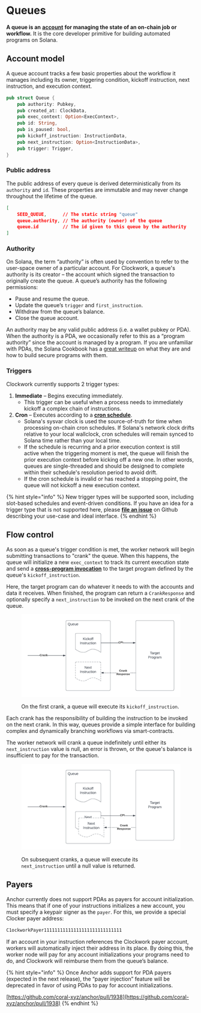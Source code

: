 # Queues

**A queue is an** [**account**](https://docs.solana.com/developing/programming-model/accounts) **for managing the state of an on-chain job or workflow.** It is the core developer primitive for building automated programs on Solana.

## Account model

A queue account tracks a few basic properties about the workflow it manages including its owner, triggering condition, kickoff instruction, next instruction, and execution context.&#x20;

```rust
pub struct Queue {
    pub authority: Pubkey,
    pub created_at: ClockData,
    pub exec_context: Option<ExecContext>,
    pub id: String,
    pub is_paused: bool,
    pub kickoff_instruction: InstructionData,
    pub next_instruction: Option<InstructionData>,
    pub trigger: Trigger,
}
```

### Public address

The public address of every queue is derived deterministically from its `authority` and `id`. These properties are immutable and may never change throughout the lifetime of the queue.&#x20;

```json
[
    SEED_QUEUE,      // The static string "queue"
    queue.authority, // The authority (owner) of the queue
    queue.id         // The id given to this queue by the authority
]
```

### Authority

On Solana, the term “authority” is often used by convention to refer to the user-space owner of a particular account. For Clockwork, a queue's authority is its creator – the account which signed the transaction to originally create the queue. A queue’s authority has the following permissions:

* Pause and resume the queue.
* Update the queue’s `trigger` and `first_instruction`.
* Withdraw from the queue’s balance.
* Close the queue account.

An authority may be any valid public address (i.e. a wallet pubkey or PDA). When the authority is a PDA, we occasionally refer to this as a “program authority” since the account is managed by a program. If you are unfamiliar with PDAs, the Solana Cookbook has a [great writeup](https://solanacookbook.com/core-concepts/pdas.html) on what they are and how to build secure programs with them.

### Triggers

Clockwork currently supports 2 trigger types:

1. **Immediate** – Begins executing immediately.&#x20;
   * This trigger can be useful when a process needs to immediately kickoff a complex chain of instructions.
2. **Cron** – Executes according to a [**cron schedule**](https://en.wikipedia.org/wiki/Cron).&#x20;
   * Solana's sysvar clock is used the source-of-truth for time when processing on-chain cron schedules. If Solana's network clock drifts relative to your local wallclock, cron schedules will remain synced to Solana time rather than your local time.
   * If the schedule is recurring and a prior execution context is still active when the triggering moment is met, the queue will finish the prior execution context before kicking off a new one. In other words, queues are single-threaded and should be designed to complete within their schedule's resolution period to avoid drift.
   * If the cron schedule is invalid or has reached a stopping point, the queue will not kickoff a new execution context.

{% hint style="info" %}
New trigger types will be supported soon, including slot-based schedules and event-driven conditions. If you have an idea for a trigger type that is not supported here, please [**file an issue**](https://github.com/clockwork-xyz/clockwork/issues) on Github describing your use-case and ideal interface.
{% endhint %}

## Flow control

As soon as a queue's trigger condition is met, the worker network will begin submitting transactions to "crank" the queue. When this happens, the queue will initialize a new `exec_context` to track its current execution state and send a [**cross-program invocation**](https://docs.solana.com/developing/programming-model/calling-between-programs) to the target program defined by the queue's `kickoff_instruction`.

Here, the target program can do whatever it needs to with the accounts and data it receives. When finished, the program can return a `CrankResponse` and optionally specify a `next_instruction` to be invoked on the next crank of the queue.

<figure><img src="../.gitbook/assets/Blank document (15).png" alt=""><figcaption><p>On the first crank, a queue will execute its <code>kickoff_instruction</code>.</p></figcaption></figure>

Each crank has the responsibility of building the instruction to be invoked on the next crank. In this way, queues provide a simple interface for building complex and dynamically branching workflows via smart-contracts.&#x20;

The worker network will crank a queue indefinitely until either its `next_instruction` value is null, an error is thrown, or the queue's balance is insufficient to pay for the transaction.

<figure><img src="../.gitbook/assets/Blank document (16).png" alt=""><figcaption><p>On subsequent cranks, a queue will execute its <code>next_instruction</code> until a null value is returned.</p></figcaption></figure>

## Payers

Anchor currently does not support PDAs as payers for account initialization. This means that if one of your instructions initializes a new account, you must specify a keypair signer as the `payer`. For this, we provide a special Clocker payer address:

```rust
C1ockworkPayer11111111111111111111111111111
```

If an account in your instruction references the Clockwork payer account, workers will automatically inject their address in its place. By doing this, the worker node will pay for any account initializations your programs need to do, and Clockwork will reimburse them from the queue’s balance.

{% hint style="info" %}
Once Anchor adds support for PDA payers (expected in the next release), the “payer injection” feature will be deprecated in favor of using PDAs to pay for account initializations.

[https://github.com/coral-xyz/anchor/pull/1938](https://github.com/coral-xyz/anchor/pull/1938)
{% endhint %}
